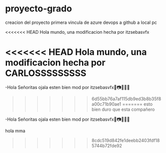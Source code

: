 # proyecto-grado
creacion del proyecto
primera vincula de azure devops a github a local pc

<<<<<<< HEAD
Hola mundo, una modificacion hecha por itzsebasvfx

<<<<<<< HEAD
Hola mundo, una modificacion hecha por CARLOSSSSSSSSS
=======
-Hola Señoritas ojala esten bien mod por itzsebasvfx👻📷👻👻👻
>>>>>>> 6d55bb76a7af115db9ed3b8b35f8a00c71b90ae1
=======
esto bien duro que esta compañero

-Hola Señoritas ojala esten bien mod por itzsebasvfx👻📷👻👻👻


hola mma 
>>>>>>> 8cdc519d842fe1deebb2403fdf185744b72fde92
